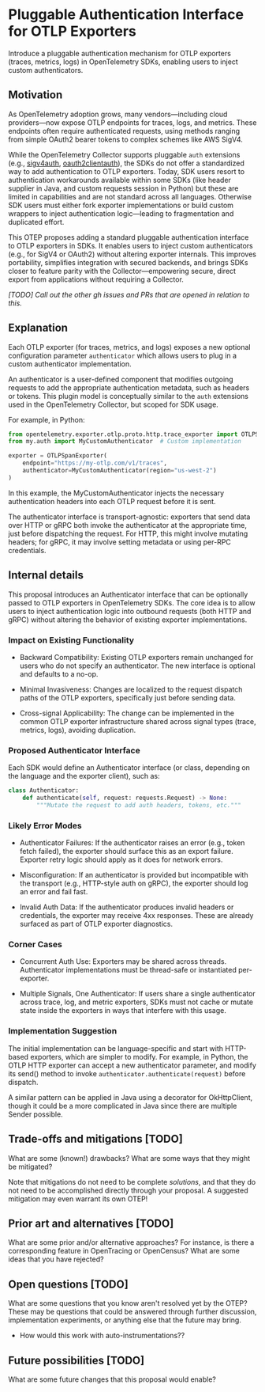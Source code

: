 # Pluggable Authentication Interface for OTLP Exporters

Introduce a pluggable authentication mechanism for OTLP exporters (traces, metrics, logs) in OpenTelemetry SDKs, enabling users to inject custom authenticators.

## Motivation

As OpenTelemetry adoption grows, many vendors—including cloud providers—now expose OTLP endpoints for traces, logs, and metrics. These endpoints often require authenticated requests, using methods ranging from simple OAuth2 bearer tokens to complex schemes like AWS SigV4.

While the OpenTelemetry Collector supports pluggable `auth` extensions (e.g., [sigv4auth](https://github.com/open-telemetry/opentelemetry-collector-contrib/tree/main/extension/sigv4authextension), [oauth2clientauth](https://github.com/open-telemetry/opentelemetry-collector-contrib/tree/main/extension/oauth2clientauthextension)), the SDKs do not offer a standardized way to add authentication to OTLP exporters. Today, SDK users resort to authentication workarounds available within some SDKs (like header supplier in Java, and custom requests session in Python) but these are limited in capabilities and are not standard across all languages. Otherwise SDK users must either fork exporter implementations or build custom wrappers to inject authentication logic—leading to fragmentation and duplicated effort.

This OTEP proposes adding a standard pluggable authentication interface to OTLP exporters in SDKs. It enables users to inject custom authenticators (e.g., for SigV4 or OAuth2) without altering exporter internals. This improves portability, simplifies integration with secured backends, and brings SDKs closer to feature parity with the Collector—empowering secure, direct export from applications without requiring a Collector.

*[TODO] Call out the other gh issues and PRs that are opened in relation to this.*

## Explanation

Each OTLP exporter (for traces, metrics, and logs) exposes a new optional configuration parameter `authenticator` which allows users to plug in a custom authenticator implementation.

An authenticator is a user-defined component that modifies outgoing requests to add the appropriate authentication metadata, such as headers or tokens. This plugin model is conceptually similar to the `auth` extensions used in the OpenTelemetry Collector, but scoped for SDK usage.

For example, in Python:
```python
from opentelemetry.exporter.otlp.proto.http.trace_exporter import OTLPSpanExporter
from my.auth import MyCustomAuthenticator  # Custom implementation

exporter = OTLPSpanExporter(
    endpoint="https://my-otlp.com/v1/traces",
    authenticator=MyCustomAuthenticator(region="us-west-2")
)
```
In this example, the MyCustomAuthenticator injects the necessary authentication headers into each OTLP request before it is sent.

The authenticator interface is transport-agnostic: exporters that send data over HTTP or gRPC both invoke the authenticator at the appropriate time, just before dispatching the request. For HTTP, this might involve mutating headers; for gRPC, it may involve setting metadata or using per-RPC credentials.

## Internal details

This proposal introduces an Authenticator interface that can be optionally passed to OTLP exporters in OpenTelemetry SDKs. The core idea is to allow users to inject authentication logic into outbound requests (both HTTP and gRPC) without altering the behavior of existing exporter implementations.

### Impact on Existing Functionality
- Backward Compatibility: Existing OTLP exporters remain unchanged for users who do not specify an authenticator. The new interface is optional and defaults to a no-op.

- Minimal Invasiveness: Changes are localized to the request dispatch paths of the OTLP exporters, specifically just before sending data.

- Cross-signal Applicability: The change can be implemented in the common OTLP exporter infrastructure shared across signal types (trace, metrics, logs), avoiding duplication.

### Proposed Authenticator Interface
Each SDK would define an Authenticator interface (or class, depending on the language and the exporter client), such as:
```python
class Authenticator:
    def authenticate(self, request: requests.Request) -> None:
        """Mutate the request to add auth headers, tokens, etc."""
```

### Likely Error Modes
- Authenticator Failures: If the authenticator raises an error (e.g., token fetch failed), the exporter should surface this as an export failure. Exporter retry logic should apply as it does for network errors.

- Misconfiguration: If an authenticator is provided but incompatible with the transport (e.g., HTTP-style auth on gRPC), the exporter should log an error and fail fast.

- Invalid Auth Data: If the authenticator produces invalid headers or credentials, the exporter may receive 4xx responses. These are already surfaced as part of OTLP exporter diagnostics.

### Corner Cases
- Concurrent Auth Use: Exporters may be shared across threads. Authenticator implementations must be thread-safe or instantiated per-exporter.

- Multiple Signals, One Authenticator: If users share a single authenticator across trace, log, and metric exporters, SDKs must not cache or mutate state inside the exporters in ways that interfere with this usage.

### Implementation Suggestion
The initial implementation can be language-specific and start with HTTP-based exporters, which are simpler to modify. For example, in Python, the OTLP HTTP exporter can accept a new authenticator parameter, and modify its send() method to invoke `authenticator.authenticate(request)` before dispatch.

A similar pattern can be applied in Java using a decorator for OkHttpClient, though it could be a more complicated in Java since there are multiple Sender possible.

## Trade-offs and mitigations [TODO]

What are some (known!) drawbacks? What are some ways that they might be mitigated?

Note that mitigations do not need to be complete *solutions*, and that they do not need to be accomplished directly through your proposal. A suggested mitigation may even warrant its own OTEP!

## Prior art and alternatives [TODO]

What are some prior and/or alternative approaches? For instance, is there a corresponding feature in OpenTracing or OpenCensus? What are some ideas that you have rejected?

## Open questions [TODO]

What are some questions that you know aren't resolved yet by the OTEP? These may be questions that could be answered through further discussion, implementation experiments, or anything else that the future may bring.

- How would this work with auto-instrumentations??

## Future possibilities [TODO]

What are some future changes that this proposal would enable?
